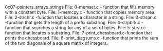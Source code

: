 0x07-pointers_arrays_strings 
File: 0-memset.c - function that fills memory with a constant byte.
File: 1-memcpy.c - function that copies memory area.
File: 2-strchr.c -function that locates a character in a string.
File: 3-strspn.c -function that gets the length of a prefix substring.
File: 4-strpbrk.c -function that searches a string for any of a set of bytes.
File: 5-strstr.c - function that locates a substring.
File: 7-print_chessboard.c-function that prints the chessboard.
File: 8-print_diagsums.c -function that prints the sum of the two diagonals of a square matrix of integers.
